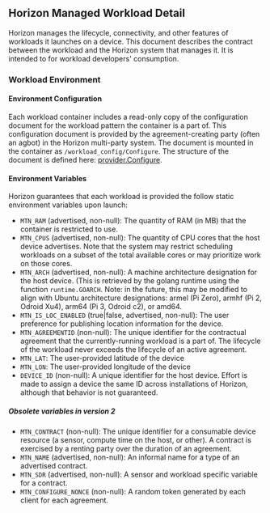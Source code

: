 ## Horizon Managed Workload Detail

Horizon manages the lifecycle, connectivity, and other features of workloads it launches on a device. This document describes the contract between the workload and the Horizon system that manages it. It is intended to for workload developers' consumption.

### Workload Environment

#### Environment Configuration

Each workload container includes a read-only copy of the configuration document for the workload pattern the container is a part of. This configuration document is provided by the agreement-creating party (often an agbot) in the Horizon multi-party system. The document is mounted in the container as `/workload_config/Configure`. The structure of the document is defined here: [provider.Configure](https://github.com/open-horizon/go-whisper/blob/master/provider.go#L22).

#### Environment Variables

Horizon guarantees that each workload is provided the follow static environment variables upon launch:

  * `MTN_RAM` (advertised, non-null): The quantity of RAM (in MB) that the container is restricted to use.
  * `MTN_CPUS` (advertised, non-null): The quantity of CPU cores that the host device advertises. Note that the system may restrict scheduling workloads on a subset of the total available cores or may prioritize work on those cores.
  * `MTN_ARCH` (advertised, non-null): A machine architecture designation for the host device. (This is retrieved by the golang runtime using the function `runtime.GOARCH`. Note: in the future, this may be modified to align with Ubuntu architecture designations: armel (Pi Zero), armhf (Pi 2, Odroid Xu4), arm64 (Pi 3, Odroid c2), or amd64.
  * `MTN_IS_LOC_ENABLED` (true|false, advertised, non-null): The user preference for publishing location information for the device.
  * `MTN_AGREEMENTID` (non-null): The unique identifier for the contractual agreement that the currently-running workload is a part of. The lifecycle of the workload never exceeds the lifecycle of an active agreement.
  * `MTN_LAT`: The user-provided latitude of the device
  * `MTN_LON`: The user-provided longitude of the device
  * `DEVICE_ID` (non-null): A unique identifier for the host device. Effort is made to assign a device the same ID across installations of Horizon, although that behavior is not guaranteed.

##### Obsolete variables in version 2

  * `MTN_CONTRACT` (non-null): The unique identifier for a consumable device resource (a sensor, compute time on the host, or other). A contract is exercised by a renting party over the duration of an agreement.
  * `MTN_NAME` (advertised, non-null): An informal name for a type of an advertised contract.
  * `MTN_SDR` (advertised, non-null): A sensor and workload specific variable for a contract.
  * `MTN_CONFIGURE_NONCE` (non-null): A random token generated by each client for each agreement.
